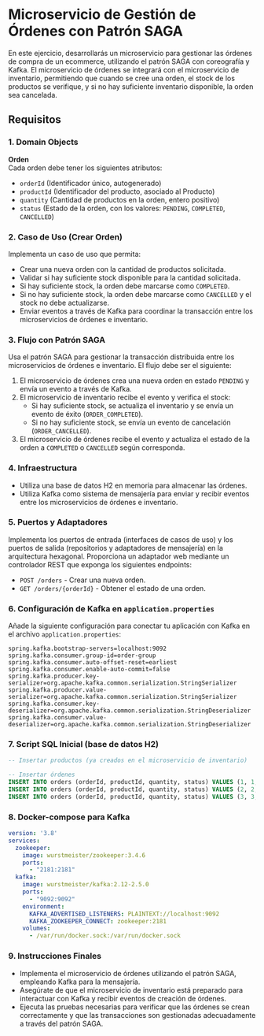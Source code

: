 # Microservicio de Gestión de Órdenes con Patrón SAGA

En este ejercicio, desarrollarás un microservicio para gestionar las órdenes de compra de un ecommerce, utilizando el patrón SAGA con coreografía y Kafka. El microservicio de órdenes se integrará con el microservicio de inventario, permitiendo que cuando se cree una orden, el stock de los productos se verifique, y si no hay suficiente inventario disponible, la orden sea cancelada.

## Requisitos

### 1. Domain Objects
**Orden**  
Cada orden debe tener los siguientes atributos:
- `orderId` (Identificador único, autogenerado)
- `productId` (Identificador del producto, asociado al Producto)
- `quantity` (Cantidad de productos en la orden, entero positivo)
- `status` (Estado de la orden, con los valores: `PENDING`, `COMPLETED`, `CANCELLED`)

### 2. Caso de Uso (Crear Orden)
Implementa un caso de uso que permita:
- Crear una nueva orden con la cantidad de productos solicitada.
- Validar si hay suficiente stock disponible para la cantidad solicitada.
- Si hay suficiente stock, la orden debe marcarse como `COMPLETED`.
- Si no hay suficiente stock, la orden debe marcarse como `CANCELLED` y el stock no debe actualizarse.
- Enviar eventos a través de Kafka para coordinar la transacción entre los microservicios de órdenes e inventario.

### 3. Flujo con Patrón SAGA
Usa el patrón SAGA para gestionar la transacción distribuida entre los microservicios de órdenes e inventario. El flujo debe ser el siguiente:
1. El microservicio de órdenes crea una nueva orden en estado `PENDING` y envía un evento a través de Kafka.
2. El microservicio de inventario recibe el evento y verifica el stock:
    - Si hay suficiente stock, se actualiza el inventario y se envía un evento de éxito (`ORDER_COMPLETED`).
    - Si no hay suficiente stock, se envía un evento de cancelación (`ORDER_CANCELLED`).
3. El microservicio de órdenes recibe el evento y actualiza el estado de la orden a `COMPLETED` o `CANCELLED` según corresponda.

### 4. Infraestructura
- Utiliza una base de datos H2 en memoria para almacenar las órdenes.
- Utiliza Kafka como sistema de mensajería para enviar y recibir eventos entre los microservicios de órdenes e inventario.

### 5. Puertos y Adaptadores
Implementa los puertos de entrada (interfaces de casos de uso) y los puertos de salida (repositorios y adaptadores de mensajería) en la arquitectura hexagonal. Proporciona un adaptador web mediante un controlador REST que exponga los siguientes endpoints:
- `POST /orders` - Crear una nueva orden.
- `GET /orders/{orderId}` - Obtener el estado de una orden.

### 6. Configuración de Kafka en `application.properties`
Añade la siguiente configuración para conectar tu aplicación con Kafka en el archivo `application.properties`:

```properties
spring.kafka.bootstrap-servers=localhost:9092
spring.kafka.consumer.group-id=order-group
spring.kafka.consumer.auto-offset-reset=earliest
spring.kafka.consumer.enable-auto-commit=false
spring.kafka.producer.key-serializer=org.apache.kafka.common.serialization.StringSerializer
spring.kafka.producer.value-serializer=org.apache.kafka.common.serialization.StringSerializer
spring.kafka.consumer.key-deserializer=org.apache.kafka.common.serialization.StringDeserializer
spring.kafka.consumer.value-deserializer=org.apache.kafka.common.serialization.StringDeserializer
````

### 7. Script SQL Inicial (base de datos H2)
```sql
-- Insertar productos (ya creados en el microservicio de inventario)

-- Insertar órdenes
INSERT INTO orders (orderId, productId, quantity, status) VALUES (1, 1, 5, 'PENDING');
INSERT INTO orders (orderId, productId, quantity, status) VALUES (2, 2, 3, 'PENDING');
INSERT INTO orders (orderId, productId, quantity, status) VALUES (3, 3, 1, 'PENDING');

````

### 8. Docker-compose para Kafka
```yaml
version: '3.8'
services:
  zookeeper:
    image: wurstmeister/zookeeper:3.4.6
    ports:
      - "2181:2181"
  kafka:
    image: wurstmeister/kafka:2.12-2.5.0
    ports:
      - "9092:9092"
    environment:
      KAFKA_ADVERTISED_LISTENERS: PLAINTEXT://localhost:9092
      KAFKA_ZOOKEEPER_CONNECT: zookeeper:2181
    volumes:
      - /var/run/docker.sock:/var/run/docker.sock
```

### 9. Instrucciones Finales

- Implementa el microservicio de órdenes utilizando el patrón SAGA, empleando Kafka para la mensajería.
- Asegúrate de que el microservicio de inventario está preparado para interactuar con Kafka y recibir eventos de creación de órdenes.
- Ejecuta las pruebas necesarias para verificar que las órdenes se crean correctamente y que las transacciones son gestionadas adecuadamente a través del patrón SAGA.

